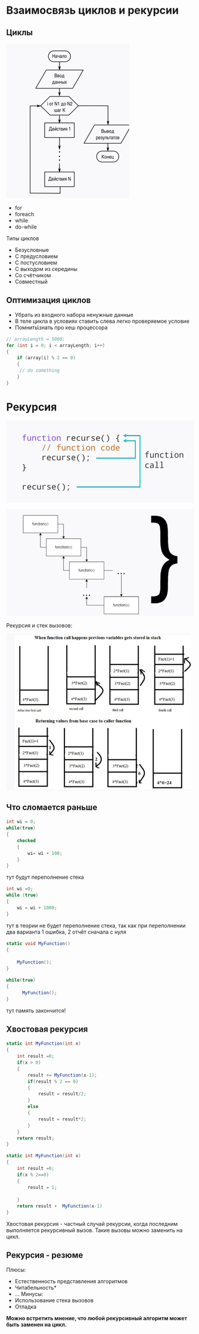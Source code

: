 # Взаимосвязь циклов и рекурсии

## Циклы
![Image alt](https://github.com/IlyaGall/C-/blob/main/14%20%D0%92%D0%B7%D0%B0%D0%B8%D0%BC%D0%BE%D1%81%D0%B2%D1%8F%D0%B7%D1%8C%20%D1%86%D0%B8%D0%BA%D0%BB%D0%BE%D0%B2%20%D0%B8%20%D1%80%D0%B5%D0%BA%D1%83%D1%80%D1%81%D0%B8%D0%B8/img/1.PNG)

* for 
* foreach 
* while 
* do-while

Типы циклов
* Безусловные
* С предусловием
* С постусловием
* С выходом из середины
* Со счётчиком
* Совместный

## Оптимизация циклов
* Убрать из входного набора ненужные данные
* В теле цикла в условиях ставить слева легко проверяемое условие
* Помнить\знать про кеш процессора

```C#
// arrayLength = 5000;
for (int i = 0; i < arrayLength; i++) 
{
    if (array[i] % 2 == 0) 
    {
     // do something
    }
}
```

# Рекурсия
![Image alt](https://github.com/IlyaGall/C-/blob/main/14%20%D0%92%D0%B7%D0%B0%D0%B8%D0%BC%D0%BE%D1%81%D0%B2%D1%8F%D0%B7%D1%8C%20%D1%86%D0%B8%D0%BA%D0%BB%D0%BE%D0%B2%20%D0%B8%20%D1%80%D0%B5%D0%BA%D1%83%D1%80%D1%81%D0%B8%D0%B8/img/2.PNG)

![Image alt](https://github.com/IlyaGall/C-/blob/main/14%20%D0%92%D0%B7%D0%B0%D0%B8%D0%BC%D0%BE%D1%81%D0%B2%D1%8F%D0%B7%D1%8C%20%D1%86%D0%B8%D0%BA%D0%BB%D0%BE%D0%B2%20%D0%B8%20%D1%80%D0%B5%D0%BA%D1%83%D1%80%D1%81%D0%B8%D0%B8/img/3.PNG)

Рекурсия и стек вызовов:

![Image alt](https://github.com/IlyaGall/C-/blob/main/14%20%D0%92%D0%B7%D0%B0%D0%B8%D0%BC%D0%BE%D1%81%D0%B2%D1%8F%D0%B7%D1%8C%20%D1%86%D0%B8%D0%BA%D0%BB%D0%BE%D0%B2%20%D0%B8%20%D1%80%D0%B5%D0%BA%D1%83%D1%80%D1%81%D0%B8%D0%B8/img/4.PNG)


## Что сломается раньше

```c#
int wi = 0;
while(true)
{
    checked
    {
        wi= wi + 100;
    }
}
```
тут будут переполнение стека

```C#
int wi =0;
while (true)
{
    wi = wi + 1000;
}
```
тут в теории не будет переполнение стека, так как при переполнении два варианта 1 ошибка, 2 отчёт сначала с нуля

```C#
static void MyFunction()
{

    MyFunction();
}
```
```c#
while(true)
{
      MyFunction();
}
```
тут память закончится!

## Хвостовая рекурсия


```c#
static int MyFunction(int x)
{
    int result =0;
    if(x > 0)
    {
        result += MyFunction(x-1);
        if(result % 2 == 0)
        {
            result = result/2;
        }
        else
        {
            result = result*2;
        }
    }
    return result;
}
```


```c#
static int MyFunction(int x)
{
    int result =0;
    if(x % 2==0)
    {
        result = 1;

    }
    return result +  MyFunction(x-1)
}
```

Хвостовая рекурсия - частный случай рекурсии, когда последним выполняется рекурсивный вызов.
Такие вызовы можно заменить на цикл.

## Рекурсия - резюме

Плюсы:
* Естественность представления алгоритмов
* Читабельность*
* …
Минусы:
* Использование стека вызовов
* Отладка

**Можно встретить мнение, что любой рекурсивный алгоритм может быть заменен на цикл.**